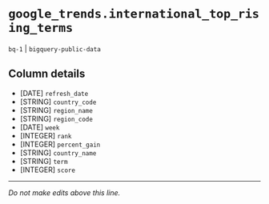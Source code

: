# `google_trends.international_top_rising_terms`
`bq-1` | `bigquery-public-data`

## Column details
* [DATE]      `refresh_date`
* [STRING]    `country_code`
* [STRING]    `region_name`
* [STRING]    `region_code`
* [DATE]      `week`
* [INTEGER]   `rank`
* [INTEGER]   `percent_gain`
* [STRING]    `country_name`
* [STRING]    `term`
* [INTEGER]   `score`

-------------------------------------------------------------------------------
*Do not make edits above this line.*
